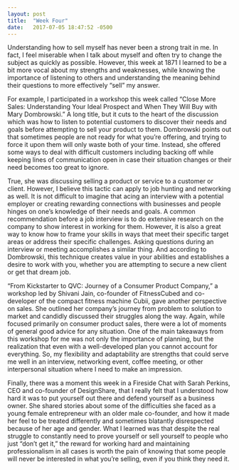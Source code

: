 ```yaml
---
layout: post
title:  "Week Four"
date:   2017-07-05 18:47:52 -0500
---
```

Understanding how to sell myself has never been a strong trait in me.  In fact, I feel miserable when I talk about myself and often try to change the subject as quickly as possible.  However, this week at 1871 I learned to be a bit more vocal about my strengths and weaknesses, while knowing the importance of listening to others and understanding the meaning behind their questions to more effectively “sell” my answer.

For example, I participated in a workshop this week called “Close More Sales: Understanding Your Ideal Prospect and When They Will Buy with Mary Dombrowski.”  A long title, but it cuts to the heart of the discussion which was how to listen to potential customers to discover their needs and goals before attempting to sell your product to them.  Dombrowski points out that sometimes people are not ready for what you’re offering, and trying to force it upon them will only waste both of your time.  Instead, she offered some ways to deal with difficult customers including backing off while keeping lines of communication open in case their situation changes or their need becomes too great to ignore.

True, she was discussing selling a product or service to a customer or client.  However, I believe this tactic can apply to job hunting and networking as well.  It is not difficult to imagine that acing an interview with a potential employer or creating rewarding connections with businesses and people hinges on one’s knowledge of their needs and goals.  A common recommendation before a job interview is to do extensive research on the company to show interest in working for them.  However, it is also a great way to know how to frame your skills in ways that meet their specific target areas or address their specific challenges.  Asking questions during an interview or meeting accomplishes a similar thing.  And according to Dombrowski, this technique creates value in your abilities and establishes a desire to work with you, whether you are attempting to secure a new client or get that dream job.  

“From Kickstarter to QVC: Journey of a Consumer Product Company,” a workshop led by Shivani Jain, co-founder of FitnessCubed and co-developer of the compact fitness machine Cubii, gave another perspective on sales.  She outlined her company’s journey from problem to solution to market and candidly discussed their struggles along the way.  Again, while focused primarily on consumer product sales, there were a lot of moments of general good advice for any situation.  One of the main takeaways from this workshop for me was not only the importance of planning, but the realization that even with a well-developed plan you cannot account for everything.  So, my flexibility and adaptability are strengths that could serve me well in an interview, networking event, coffee meeting, or other interpersonal situation where I need to make an impression.

Finally, there was a moment this week in a Fireside Chat with Sarah Perkins, CEO and co-founder of DesignShare, that I really felt that I understood how hard it was to put yourself out there and defend yourself as a business owner.  She shared stories about some of the difficulties she faced as a young female entrepreneur with an older male co-founder, and how it made her feel to be treated differently and sometimes blatantly disrespected because of her age and gender.  What I learned was that despite the real struggle to constantly need to prove yourself or sell yourself to people who just “don’t get it,” the reward for working hard and maintaining professionalism in all cases is worth the pain of knowing that some people will never be interested in what you’re selling, even if you think they need it.

